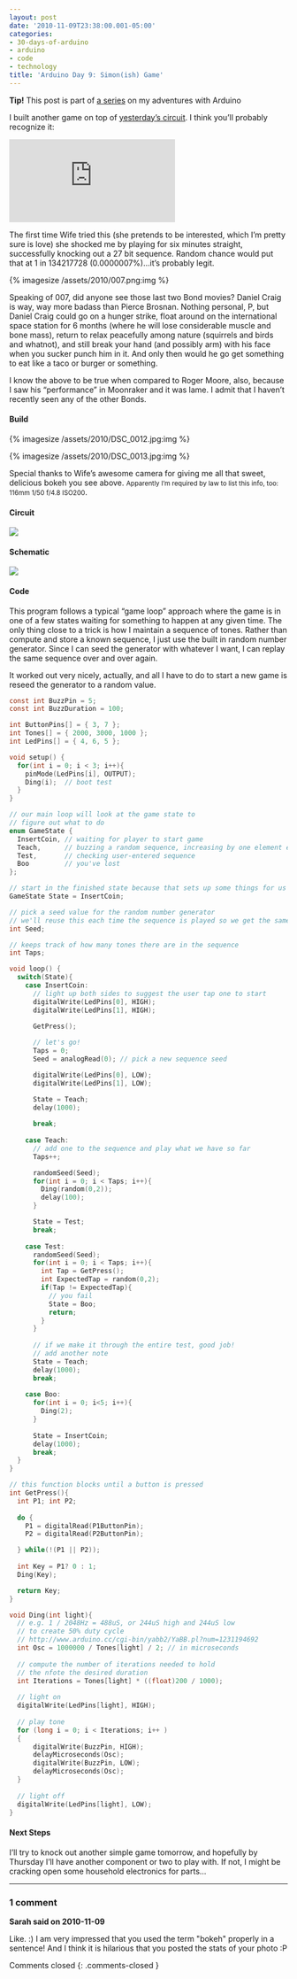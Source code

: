 ```yaml
---
layout: post
date: '2010-11-09T23:38:00.001-05:00'
categories:
- 30-days-of-arduino
- arduino
- code
- technology
title: 'Arduino Day 9: Simon(ish) Game'
---
```


**Tip!** This post is part of [a series](/search/label/30-days-of-arduino/) on my adventures with Arduino

I built another game on top of [yesterday’s circuit](../../2010/11/arduino-day-8-reaction-game.html). I think you’ll probably recognize it:  

<iframe class="full-embed hd" src="https://www.youtube.com/embed/ozySl-wQYGc" title="Arduino Day 9: Simon(ish) Game" frameborder="0" allow="accelerometer; autoplay; clipboard-write; encrypted-media; gyroscope; picture-in-picture; web-share" allowfullscreen></iframe>

The first time Wife tried this (she pretends to be interested, which I’m pretty sure is love) she shocked me by playing for six minutes straight, successfully knocking out a 27 bit sequence. Random chance would put that at 1 in 134217728 (0.0000007%)...it’s probably legit.

{% imagesize /assets/2010/007.png:img %}

Speaking of 007, did anyone see those last two Bond movies? Daniel Craig is way, way more badass than Pierce Brosnan. Nothing personal, P, but Daniel Craig could go on a hunger strike, float around on the international space station for 6 months (where he will lose considerable muscle and bone mass), return to relax peacefully among nature (squirrels and birds and whatnot), and still break your hand (and possibly arm) with his face when you sucker punch him in it. And only then would he go get something to eat like a taco or burger or something.

I know the above to be true when compared to Roger Moore, also, because I saw his “performance” in Moonraker and it was lame. I admit that I haven’t recently seen any of the other Bonds.  
#### Build

{% imagesize /assets/2010/DSC_0012.jpg:img %}

{% imagesize /assets/2010/DSC_0013.jpg:img %}

Special thanks to Wife’s awesome camera for giving me all that sweet, delicious bokeh you see above. <small>Apparently I’m required by law to list this info, too: 116mm 1/50 f/4.8 ISO200</small>. 
#### Circuit

![](/assets/2010/Sketch_bb-day-9.png) 
#### Schematic

![](/assets/2010/Sketch_schem-day-9.png) 

#### Code

This program follows a typical “game loop” approach where the game is in one of a few states waiting for something to happen at any given time. The only thing close to a trick is how I maintain a sequence of tones. Rather than compute and store a known sequence, I just use the built in random number generator. Since I can seed the generator with whatever I want, I can replay the same sequence over and over again.

It worked out very nicely, actually, and all I have to do to start a new game is reseed the generator to a random value.

```c
const int BuzzPin = 5;
const int BuzzDuration = 100; 

int ButtonPins[] = { 3, 7 };
int Tones[] = { 2000, 3000, 1000 };
int LedPins[] = { 4, 6, 5 };

void setup() {
  for(int i = 0; i < 3; i++){
    pinMode(LedPins[i], OUTPUT);    
    Ding(i);  // boot test
  }
}

// our main loop will look at the game state to 
// figure out what to do
enum GameState {
  InsertCoin, // waiting for player to start game
  Teach,      // buzzing a random sequence, increasing by one element each time
  Test,       // checking user-entered sequence
  Boo         // you've lost
};

// start in the finished state because that sets up some things for us
GameState State = InsertCoin;

// pick a seed value for the random number generator
// we'll reuse this each time the sequence is played so we get the same sequence
int Seed;

// keeps track of how many tones there are in the sequence
int Taps;

void loop() {
  switch(State){
    case InsertCoin:
      // light up both sides to suggest the user tap one to start
      digitalWrite(LedPins[0], HIGH); 
      digitalWrite(LedPins[1], HIGH); 
      
      GetPress();

      // let's go!
      Taps = 0;
      Seed = analogRead(0); // pick a new sequence seed

      digitalWrite(LedPins[0], LOW); 
      digitalWrite(LedPins[1], LOW); 

      State = Teach;
      delay(1000);
      
      break;
    
    case Teach:
      // add one to the sequence and play what we have so far
      Taps++;

      randomSeed(Seed);
      for(int i = 0; i < Taps; i++){
        Ding(random(0,2));
        delay(100);
      }

      State = Test;
      break;
      
    case Test:
      randomSeed(Seed);
      for(int i = 0; i < Taps; i++){
        int Tap = GetPress();
        int ExpectedTap = random(0,2);
        if(Tap != ExpectedTap){
          // you fail
          State = Boo; 
          return;
        }
      }      
      
      // if we make it through the entire test, good job!
      // add another note
      State = Teach;
      delay(1000);
      break;
      
    case Boo:
      for(int i = 0; i<5; i++){
        Ding(2);
      }
  
      State = InsertCoin;
      delay(1000);
      break;
  }
}

// this function blocks until a button is pressed
int GetPress(){
  int P1; int P2;
  
  do {
    P1 = digitalRead(P1ButtonPin);
    P2 = digitalRead(P2ButtonPin);

  } while(!(P1 || P2));
  
  int Key = P1? 0 : 1;
  Ding(Key);

  return Key;  
}

void Ding(int light){
  // e.g. 1 / 2048Hz = 488uS, or 244uS high and 244uS low
  // to create 50% duty cycle
  // http://www.arduino.cc/cgi-bin/yabb2/YaBB.pl?num=1231194692
  int Osc = 1000000 / Tones[light] / 2; // in microseconds
  
  // compute the number of iterations needed to hold
  // the nfote the desired duration
  int Iterations = Tones[light] * ((float)200 / 1000);
  
  // light on
  digitalWrite(LedPins[light], HIGH);
  
  // play tone
  for (long i = 0; i < Iterations; i++ )
  {
      digitalWrite(BuzzPin, HIGH);
      delayMicroseconds(Osc);
      digitalWrite(BuzzPin, LOW);
      delayMicroseconds(Osc);
  }  
  
  // light off
  digitalWrite(LedPins[light], LOW);
}
```

#### Next Steps

I’ll try to knock out another simple game tomorrow, and hopefully by Thursday I’ll have another component or two to play with. If not, I might be cracking open some household electronics for parts...

---

### 1 comment

**Sarah said on 2010-11-09**

Like. :)  I am very impressed that you used the term "bokeh" properly in a sentence!  And I think it is hilarious that you posted the stats of your photo :P

Comments closed
{: .comments-closed }